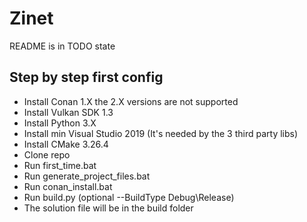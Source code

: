 
# Zinet

README is in TODO state

## Step by step first config
  + Install Conan 1.X the 2.X versions are not supported
  + Install Vulkan SDK 1.3
  + Install Python 3.X
  + Install min Visual Studio 2019 (It's needed by the 3 third party libs)
  + Install CMake 3.26.4
  + Clone repo
  + Run first_time.bat
  + Run generate_project_files.bat
  + Run conan_install.bat
  + Run build.py (optional --BuildType Debug\Release)
  + The solution file will be in the build folder
